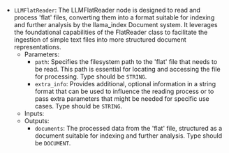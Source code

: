 - `LLMFlatReader`: The LLMFlatReader node is designed to read and process 'flat' files, converting them into a format suitable for indexing and further analysis by the llama_index Document system. It leverages the foundational capabilities of the FlatReader class to facilitate the ingestion of simple text files into more structured document representations.
    - Parameters:
        - `path`: Specifies the filesystem path to the 'flat' file that needs to be read. This path is essential for locating and accessing the file for processing. Type should be `STRING`.
        - `extra_info`: Provides additional, optional information in a string format that can be used to influence the reading process or to pass extra parameters that might be needed for specific use cases. Type should be `STRING`.
    - Inputs:
    - Outputs:
        - `documents`: The processed data from the 'flat' file, structured as a document suitable for indexing and further analysis. Type should be `DOCUMENT`.
